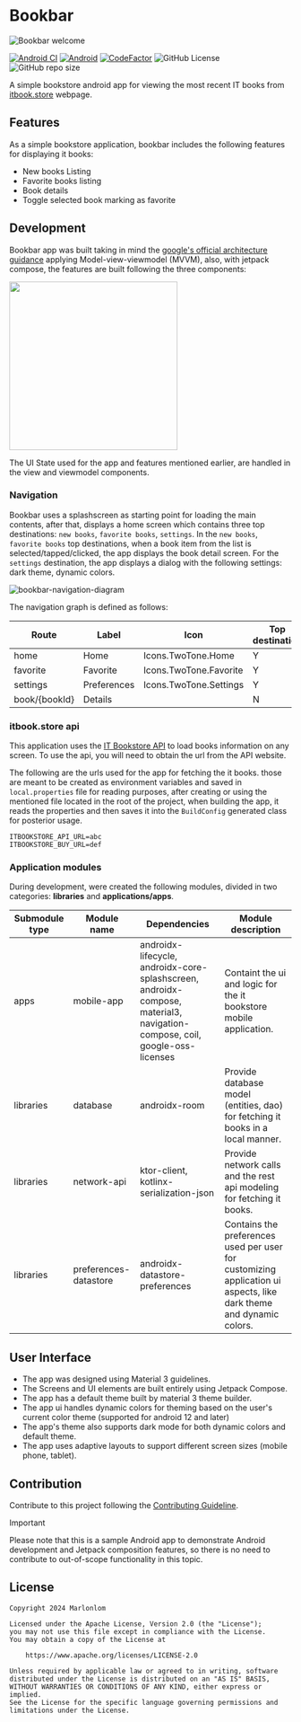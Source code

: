 
# Bookbar

![Bookbar welcome](https://github.com/marlonlom/bookbar/assets/1868030/2c0d54c2-362c-420c-96bf-2290ad0379ed)

[![Android CI](https://github.com/marlonlom/bookbar/actions/workflows/build.yml/badge.svg)](https://github.com/marlonlom/bookbar/actions/workflows/build.yml)
[![Android](https://img.shields.io/badge/API-33%2B-blue?logo=android-studio)]()
[![CodeFactor](https://www.codefactor.io/repository/github/marlonlom/bookbar/badge/main)](https://www.codefactor.io/repository/github/marlonlom/bookbar/overview/main)
![GitHub License](https://img.shields.io/github/license/marlonlom/bookbar)
![GitHub repo size](https://img.shields.io/github/repo-size/marlonlom/bookbar)


A simple bookstore android app for viewing the most recent IT books from [itbook.store](https://itbook.store/) webpage.

## Features
As a simple bookstore application, bookbar includes the following features for displaying it books:

- New books Listing
- Favorite books listing
- Book details
- Toggle selected book marking as favorite


## Development
Bookbar app was built taking in mind the [google's official architecture guidance](https://developer.android.com/topic/architecture) applying Model-view-viewmodel (MVVM), also, with jetpack compose, the features are built following the three components:

<img height="300" src="https://github.com/marlonlom/bookbar/assets/1868030/080c526a-485f-4e5f-aadf-7bf07c8a4dcd" />

The UI State used for the app and features mentioned earlier, are handled in the view and viewmodel components. 


### Navigation
Bookbar uses a splashscreen as starting point for loading the main contents, after that, displays a home screen which contains three top destinations: `new books`, `favorite books`, `settings`. 
In the `new books`, `favorite books` top destinations, when a book item from the list is selected/tapped/clicked, the app displays the book detail screen. 
For the `settings` destination, the app displays a dialog with the following settings: dark theme, dynamic colors.

![bookbar-navigation-diagram](https://github.com/marlonlom/bookbar/assets/1868030/c8c2fd4b-3d4d-4da5-b212-6a3fdea9a065)

The navigation graph is defined as follows:

| Route         | Label       | Icon                   | Top destination |
|---------------|-------------|------------------------|-----------------|
| home          | Home        | Icons.TwoTone.Home     |        Y        |
| favorite      | Favorite    | Icons.TwoTone.Favorite |        Y        |
| settings      | Preferences | Icons.TwoTone.Settings |        Y        |
| book/{bookId} | Details     |                        |        N        |


### itbook.store api
This application uses the [IT Bookstore API](https://api.itbook.store/) to load books information on any screen. To use the api, you will need to obtain the url from the API website.

The following are the urls used for the app for fetching the it books. those are meant to be created as environment variables and saved in `local.properties` file for reading purposes, after creating or using the mentioned file located in the root of the project, when building the app, it reads the properties and then saves it into the `BuildConfig` generated class for posterior usage. 

```
ITBOOKSTORE_API_URL=abc
ITBOOKSTORE_BUY_URL=def
```

### Application modules
During development, were created the following modules, divided in two categories: **libraries** and **applications/apps**.

| Submodule type | Module name            | Dependencies                                                                                                                | Module description                                                                                                  |
|----------------|------------------------|-----------------------------------------------------------------------------------------------------------------------------|---------------------------------------------------------------------------------------------------------------------|
| apps           | mobile-app             | androidx-lifecycle, androidx-core-splashscreen, androidx-compose, material3, navigation-compose, coil, google-oss-licenses  | Containt the ui and logic for the it bookstore mobile application.                                                  |
| libraries      | database               | androidx-room                                                                                                               | Provide database model (entities, dao) for fetching it books in a local manner.                                     |
| libraries      | network-api            | ktor-client, kotlinx-serialization-json                                                                                     | Provide network calls and the rest api modeling for fetching it books.                                              |
| libraries      | preferences-datastore  | androidx-datastore-preferences                                                                                              | Contains the preferences used per user for customizing application ui  aspects, like dark theme and dynamic colors. |


## User Interface

- The app was designed using Material 3 guidelines. 
- The Screens and UI elements are built entirely using Jetpack Compose.
- The app has a default theme built by material 3 theme builder.
- The app ui handles dynamic colors for theming based on the user's current color theme (supported for android 12 and later)
- The app's theme also supports dark mode for both dynamic colors and default theme.
- The app uses adaptive layouts to support different screen sizes (mobile phone, tablet).


## Contribution
Contribute to this project following the [Contributing Guideline](CONTRIBUTING.md).

> [!IMPORTANT] 
> Please note that this is a sample Android app to demonstrate Android development and Jetpack composition features, so there is no need to contribute to out-of-scope functionality in this topic.


## License
```
Copyright 2024 Marlonlom

Licensed under the Apache License, Version 2.0 (the "License");
you may not use this file except in compliance with the License.
You may obtain a copy of the License at

    https://www.apache.org/licenses/LICENSE-2.0

Unless required by applicable law or agreed to in writing, software
distributed under the License is distributed on an "AS IS" BASIS,
WITHOUT WARRANTIES OR CONDITIONS OF ANY KIND, either express or implied.
See the License for the specific language governing permissions and
limitations under the License.
```
